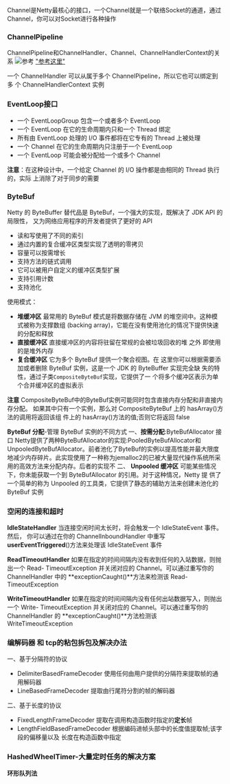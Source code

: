 Channel是Netty最核心的接口，一个Channel就是一个联络Socket的通道，通过Channel，你可以对Socket进行各种操作

### ChannelPipeline

ChannelPipeline和ChannelHandler、Channel、ChannelHandlerContext的关系
![参考](https://i.loli.net/2018/02/23/5a9032b48413c.png)
["参考这里"](http://blog.csdn.net/zxhoo/article/details/17264263)

一个 ChannelHandler 可以从属于多个 ChannelPipeline，所以它也可以绑定到多 个 ChannelHandlerContext 实例

### EventLoop接口

- 一个 EventLoopGroup 包含一个或者多个 EventLoop
- 一个 EventLoop 在它的生命周期内只和一个 Thread 绑定
- 所有由 EventLoop 处理的 I/O 事件都将在它专有的 Thread 上被处理
- 一个 Channel 在它的生命周期内只注册于一个 EventLoop
- 一个 EventLoop 可能会被分配给一个或多个 Channel

**注意**：在这种设计中，一个给定 Channel 的 I/O 操作都是由相同的 Thread 执行的，实际
上消除了对于同步的需要

### ByteBuf
Netty 的 ByteBuffer 替代品是 ByteBuf，一个强大的实现，既解决了 JDK API 的局限性， 又为网络应用程序的开发者提供了更好的 API

- 读和写使用了不同的索引
- 通过内置的复合缓冲区类型实现了透明的零拷贝
- 容量可以按需增长
- 支持方法的链式调用
- 它可以被用户自定义的缓冲区类型扩展
- 支持引用计数
- 支持池化

使用模式：
- **堆缓冲区** 最常用的 ByteBuf 模式是将数据存储在 JVM 的堆空间中。这种模式被称为支撑数组 (backing array)，它能在没有使用池化的情况下提供快速的分配和释放
- **直接缓冲区** 直接缓冲区的内容将驻留在常规的会被垃圾回收的堆 之外 即使用的是堆外内存
- **复合缓冲区** 它为多个 ByteBuf 提供一个聚合视图。在 这里你可以根据需要添加或者删除 ByteBuf 实例，这是一个 JDK 的 ByteBuffer 实现完全缺 失的特性，通过子类`CompositeByteBuf`实现，它提供了一 个将多个缓冲区表示为单个合并缓冲区的虚拟表示

**注意** CompositeByteBuf中的ByteBuf实例可能同时包含直接内存分配和非直接内存分配。 如果其中只有一个实例，那么对 CompositeByteBuf 上的 hasArray()方法的调用将返回该组 件上的 hasArray()方法的值;否则它将返回 false

**ByteBuf 分配**-管理 ByteBuf 实例的不同方式
一、**按需分配**:ByteBufAllocator 接口
Netty提供了两种ByteBufAllocator的实现:PooledByteBufAllocator和UnpooledByteBufAllocator。前者池化了ByteBuf的实例以提高性能并最大限度地减少内存碎片。此实现使用了一种称为jemalloc2的已被大量现代操作系统所采用的高效方法来分配内存。后者的实现不
二、 **Unpooled 缓冲区**
可能某些情况下，你未能获取一个到 ByteBufAllocator 的引用。对于这种情况，Netty 提 供了一个简单的称为 Unpooled 的工具类，它提供了静态的辅助方法来创建未池化的 ByteBuf 实例

### 空闲的连接和超时

**IdleStateHandler**
当连接空闲时间太长时，将会触发一个 IdleStateEvent 事件。然后， 你可以通过在你的 ChannelInboundHandler 中重写 **userEventTriggered**()方法来处理该 IdleStateEvent 事件

**ReadTimeoutHandler**
如果在指定的时间间隔内没有收到任何的入站数据，则抛出一个 Read- TimeoutException 并关闭对应的 Channel。可以通过重写你的 ChannelHandler 中的 **exceptionCaught()**方法来检测该 Read- TimeoutException

**WriteTimeoutHandler**
如果在指定的时间间隔内没有任何出站数据写入，则抛出一个 Write- TimeoutException 并关闭对应的 Channel。可以通过重写你的 ChannelHandler 的 **exceptionCaught()**方法检测该 WriteTimeoutException

### 编解码器 和 tcp的粘包拆包及解决办法

一、基于分隔符的协议
- DelimiterBasedFrameDecoder 使用任何由用户提供的分隔符来提取帧的通用解码器
- LineBasedFrameDecoder 提取由行尾符分割的帧的解码器

二、基于长度的协议
- FixedLengthFrameDecoder 提取在调用构造函数时指定的**定长**帧
- LengthFieldBasedFrameDecoder 根据编码进帧头部中的长度值提取帧;该字段的偏移量以及 长度在构造函数中指定

### HashedWheelTimer-大量定时任务的解决方案

**环形队列法**
